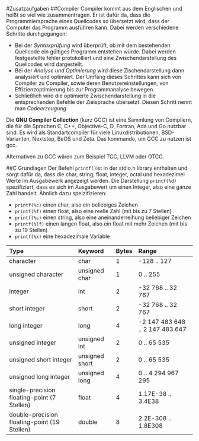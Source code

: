 #Zusatzaufgaben
##Compiler
Compiler kommt aus dem Englischen und heißt so viel wie zusammentragen. Er ist dafür da, dass die Programmiersprache eines Quellcodes so übersetzt wird, dass der Computer das Programm ausführen kann. Dabei werden verschiedene Schritte durchgegangen:

- Bei der *Syntaxprüfung* wird überprüft, ob mit dem bestehenden Quellcode ein gültiges Programm entstehen würde. Dabei werden festgestellte fehler protokolliert und eine Zwischendarstellung des Quellcodes wird dargestellt.
- Bei der *Analyse und Optimierung* wird diese Zischendarstellung dann analysiert und optimiert. Der Umfang dieses Schrittes kann sich von Compiler zu Compiler, sowie deren Benutzereinstellungen, von Effizienzoptimierung bis zur Programmanalyse bewegen.
- Schließlich wird die optimierte Zwischendarstellung in die entsprechenden Befehle der Zielsprache übersetzt. Diesen Schritt nennt man *Codeerzeugung* 

Die **GNU Compiler Collection** (kurz GCC) ist eine Sammlung von Compilern, die für die Sprachen C, C++, Objective-C, D, Fortran, Ada und Go nutzbar sind. Es wird als Standartcompiler für viele Linuxdistributionen, BSD-Varianten, Nextstep, BeOS und Zeta. Das kommando, um GCC zu nutzen ist gcc.

Alternativen zu GCC wären zum Beispiel TCC, LLVM oder OTCC.

##C Grundlagen
Der Befehl ```printf()```ist in der stdio.h library enthalten und sorgt dafür da, dass die char, string, float, integer, octal und hexadezimel Werte im Ausgabewerk angezeigt werden. Die Darstellung ```printf(%d)``` spezifiziert, dass es sich im Ausgabewert um einen Integer, also eine ganze Zahl handelt. Ähnlich dazu speizifizieren:

- ```printf(%c)``` einen char, also ein beliebiges Zeichen
- ```printf(%f)``` einen float, also eine reelle Zahl (mit bis zu 7 Stellen)
- ```printf(%s)``` einen string, also eine aneinanderreihung beliebiger Zeichen
- ```printf(%lf)``` einen langen float, also ein float mit mehr Zeichen (mit bis zu 19 Stellen)
- ```printf(%x)``` eine hexadezimale Variable

Type |	Keyword |	Bytes |	Range
:---|:---|:---|:---
character| 	char| 	1 |	-128 .. 127
unsigned character| 	unsigned char |	1| 	0 .. 255
integer |	int |	2 |	-32 768 .. 32 767
short integer |	short 	|2 |	-32 768 .. 32 767
long integer |	long |	4 |	-2 147 483 648 .. 2 147 483 647
unsigned integer |	unsigned int |	2 |	0 .. 65 535
unsigned short integer| 	unsigned short |	2  |	0 .. 65 535
unsigned long integer |	unsigned long |	4 |	0 .. 4 294 967 295
single-precision floating-point (7 Stellen) |	float |	4 |	1.17E-38 .. 3.4E38
double-precision floating-point (19 Stellen) |	double |	8 |	2.2E-308 .. 1.8E308